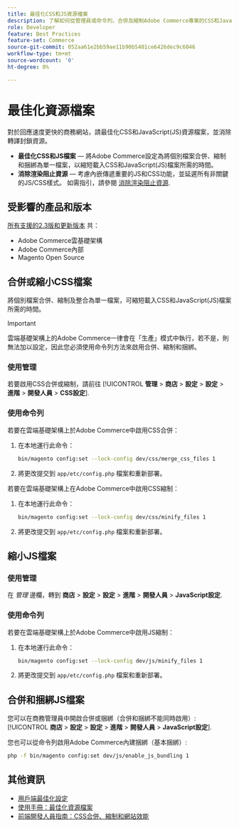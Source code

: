 ```yaml
---
title: 最佳化CSS和JS資源檔案
description: 了解如何從管理員或命令列，合併及縮制Adobe Commerce專案的CSS和JavaScript(JS)檔案。
role: Developer
feature: Best Practices
feature-set: Commerce
source-git-commit: 052aa61e2bb59ae11b90b5401ce6426dec9c6046
workflow-type: tm+mt
source-wordcount: '0'
ht-degree: 0%

---
```


# 最佳化資源檔案

對於回應速度更快的商務網站，請最佳化CSS和JavaScript(JS)資源檔案，並消除轉譯封鎖資源。

- **最佳化CSS和JS檔案** — 將Adobe Commerce設定為將個別檔案合併、縮制和捆綁為單一檔案，以縮短載入CSS和JavaScript(JS)檔案所需的時間。
- **消除渲染阻止資源** — 考慮內嵌傳遞重要的JS和CSS功能，並延遲所有非關鍵的JS/CSS樣式。 如需指引，請參閱 [消除渲染阻止資源](https://web.dev/render-blocking-resources/).

## 受影響的產品和版本

[所有支援的2.3版和更新版本](../../../release/versions.md) 共：

- Adobe Commerce雲基礎架構
- Adobe Commerce內部
- Magento Open Source

## 合併或縮小CSS檔案

將個別檔案合併、縮制及整合為單一檔案，可縮短載入CSS和JavaScript(JS)檔案所需的時間。

>[!IMPORTANT]
>
>雲端基礎架構上的Adobe Commerce一律會在「生產」模式中執行，若不是，則無法加以設定，因此您必須使用命令列方法來啟用合併、縮制和捆綁。

### 使用管理

若要啟用CSS合併或縮制，請前往 [!UICONTROL **管理** > **商店** > **設定** > **設定** > **進階** > **開發人員** > **CSS設定**].

### 使用命令列

若要在雲端基礎架構上於Adobe Commerce中啟用CSS合併：

1. 在本地運行此命令：

   ```bash
   bin/magento config:set --lock-config dev/css/merge_css_files 1
   ```

1. 將更改提交到 `app/etc/config.php` 檔案和重新部署。

若要在雲端基礎架構上在Adobe Commerce中啟用CSS縮制：

1. 在本地運行此命令：

   ```bash
   bin/magento config:set --lock-config dev/css/minify_files 1
   ```

1. 將更改提交到 `app/etc/config.php` 檔案和重新部署。

## 縮小JS檔案

### 使用管理

在 *管理* 邊欄，轉到 **商店** > **設定** > **設定** > **進階** > **開發人員** > **JavaScript設定**.

### 使用命令列

若要在雲端基礎架構上於Adobe Commerce中啟用JS縮制：

1. 在本地運行此命令：

   ```bash
   bin/magento config:set --lock-config dev/js/minify_files 1
   ```

1. 將更改提交到 `app/etc/config.php` 檔案和重新部署。

## 合併和捆綁JS檔案

您可以在商務管理員中開啟合併或捆綁（合併和捆綁不能同時啟用）: [!UICONTROL **商店** > **設定** > **設定** > **進階** > **開發人員** > **JavaScript設定**].

您也可以從命令列啟用Adobe Commerce內建捆綁（基本捆綁）:

```bash
php -f bin/magento config:set dev/js/enable_js_bundling 1
```

## 其他資訊

- [用戶端最佳化設定](../../../performance/configuration.md#client-side-optimization-settings)
- [使用手冊：最佳化資源檔案](https://docs.magento.com/user-guide/system/file-optimization.html)
- [前端開發人員指南：CSS合併、縮制和網站效能](https://developer.adobe.com/commerce/frontend-core/guide/css/#css-merging-minification-and-performance)
